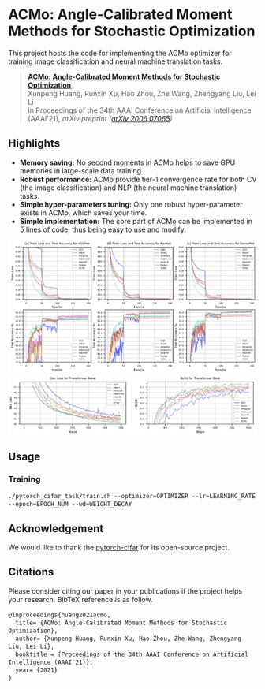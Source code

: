 # ACMo: Angle-Calibrated Moment Methods for Stochastic Optimization

This project hosts the code for implementing the ACMo optimizer for training image classification and neural machine translation tasks.

> [**ACMo: Angle-Calibrated Moment Methods for Stochastic Optimization**](https://arxiv.org/abs/2011.09157),  
> Xunpeng Huang, Runxin Xu, Hao Zhou, Zhe Wang, Zhengyang Liu, Lei Li  
> In Proceedings of the 34th AAAI Conference on Artificial Intelligence (AAAI'21),
> *arXiv preprint ([arXiv 2006.07065](https://arxiv.org/abs/2006.07065))*   

## Highlights
- **Memory saving:** No second moments in ACMo helps to save GPU memories in large-scale data training.
- **Robust performance:** ACMo provide tier-1 convergence rate for both CV (the image classification) and NLP (the neural machine translation) tasks.
- **Simple hyper-parameters tuning:** Only one robust hyper-parameter exists in ACMo, which saves your time. 
- **Simple implementation:** The core part of ACMo can be implemented in 5 lines of code, thus being easy to use and modify.

![performance_cv](./readme_fig/ic_task.png)
![performance_nlp](./readme_fig/nmt_task.png)

## Usage

### Training
    ./pytorch_cifar_task/train.sh --optimizer=OPTIMIZER --lr=LEARNING_RATE --epoch=EPOCH_NUM --wd=WEIGHT_DECAY


## Acknowledgement
We would like to thank the [pytorch-cifar](https://github.com/kuangliu/pytorch-cifar) for its open-source project.

## Citations
Please consider citing our paper in your publications if the project helps your research. BibTeX reference is as follow.
```
@inproceedings{huang2021acmo,
  title= {ACMo: Angle-Calibrated Moment Methods for Stochastic Optimization},
  author= {Xunpeng Huang, Runxin Xu, Hao Zhou, Zhe Wang, Zhengyang Liu, Lei Li},
  booktitle = {Proceedings of the 34th AAAI Conference on Artificial Intelligence (AAAI'21)},
  year= {2021}
}
```
